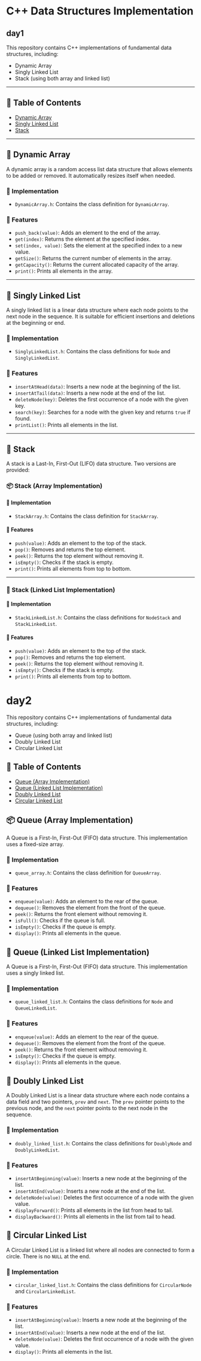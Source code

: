 # C++ Data Structures Implementation

## day1

This repository contains C++ implementations of fundamental data structures, including:
- Dynamic Array
- Singly Linked List
- Stack (using both array and linked list)

---

## 📑 Table of Contents
- [Dynamic Array](#dynamic-array)
- [Singly Linked List](#singly-linked-list)
- [Stack](#stack)

---

## 🧮 Dynamic Array

A dynamic array is a random access list data structure that allows elements to be added or removed. It automatically resizes itself when needed.

### 📂 Implementation
- `DynamicArray.h`: Contains the class definition for `DynamicArray`.

### 🚀 Features
- `push_back(value)`: Adds an element to the end of the array.
- `get(index)`: Returns the element at the specified index.
- `set(index, value)`: Sets the element at the specified index to a new value.
- `getSize()`: Returns the current number of elements in the array.
- `getCapacity()`: Returns the current allocated capacity of the array.
- `print()`: Prints all elements in the array.

---

## 🔗 Singly Linked List

A singly linked list is a linear data structure where each node points to the next node in the sequence. It is suitable for efficient insertions and deletions at the beginning or end.

### 📂 Implementation
- `SinglyLinkedList.h`: Contains the class definitions for `Node` and `SinglyLinkedList`.

### 🚀 Features
- `insertAtHead(data)`: Inserts a new node at the beginning of the list.
- `insertAtTail(data)`: Inserts a new node at the end of the list.
- `deleteNode(key)`: Deletes the first occurrence of a node with the given key.
- `search(key)`: Searches for a node with the given key and returns `true` if found.
- `printList()`: Prints all elements in the list.

---

## 🥞 Stack

A stack is a Last-In, First-Out (LIFO) data structure. Two versions are provided:

### 📦 Stack (Array Implementation)

#### 📂 Implementation
- `StackArray.h`: Contains the class definition for `StackArray`.

#### 🚀 Features
- `push(value)`: Adds an element to the top of the stack.
- `pop()`: Removes and returns the top element.
- `peek()`: Returns the top element without removing it.
- `isEmpty()`: Checks if the stack is empty.
- `print()`: Prints all elements from top to bottom.

---

### 🧱 Stack (Linked List Implementation)

#### 📂 Implementation
- `StackLinkedList.h`: Contains the class definitions for `NodeStack` and `StackLinkedList`.

#### 🚀 Features
- `push(value)`: Adds an element to the top of the stack.
- `pop()`: Removes and returns the top element.
- `peek()`: Returns the top element without removing it.
- `isEmpty()`: Checks if the stack is empty.
- `print()`: Prints all elements from top to bottom.

# day2 


This repository contains C++ implementations of fundamental data structures, including:

- Queue (using both array and linked list)
- Doubly Linked List
- Circular Linked List

## 📑 Table of Contents

- [Queue (Array Implementation)](#queue-array-implementation)
- [Queue (Linked List Implementation)](#queue-linked-list-implementation)
- [Doubly Linked List](#doubly-linked-list)
- [Circular Linked List](#circular-linked-list)

## 📦 Queue (Array Implementation)

A Queue is a First-In, First-Out (FIFO) data structure. This implementation uses a fixed-size array.

### 📂 Implementation

- `queue_array.h`: Contains the class definition for `QueueArray`.

### 🚀 Features

- `enqueue(value)`: Adds an element to the rear of the queue.
- `dequeue()`: Removes the element from the front of the queue.
- `peek()`: Returns the front element without removing it.
- `isFull()`: Checks if the queue is full.
- `isEmpty()`: Checks if the queue is empty.
- `display()`: Prints all elements in the queue.

## 🧱 Queue (Linked List Implementation)

A Queue is a First-In, First-Out (FIFO) data structure. This implementation uses a singly linked list.

### 📂 Implementation

- `queue_linked_list.h`: Contains the class definitions for `Node` and `QueueLinkedList`.

### 🚀 Features

- `enqueue(value)`: Adds an element to the rear of the queue.
- `dequeue()`: Removes the element from the front of the queue.
- `peek()`: Returns the front element without removing it.
- `isEmpty()`: Checks if the queue is empty.
- `display()`: Prints all elements in the queue.

## 🔗 Doubly Linked List

A Doubly Linked List is a linear data structure where each node contains a data field and two pointers, `prev` and `next`. The `prev` pointer points to the previous node, and the `next` pointer points to the next node in the sequence.

### 📂 Implementation

- `doubly_linked_list.h`: Contains the class definitions for `DoublyNode` and `DoublyLinkedList`.

### 🚀 Features

- `insertAtBeginning(value)`: Inserts a new node at the beginning of the list.
- `insertAtEnd(value)`: Inserts a new node at the end of the list.
- `deleteNode(value)`: Deletes the first occurrence of a node with the given value.
- `displayForward()`: Prints all elements in the list from head to tail.
- `displayBackward()`: Prints all elements in the list from tail to head.

## 🔄 Circular Linked List

A Circular Linked List is a linked list where all nodes are connected to form a circle. There is no `NULL` at the end.

### 📂 Implementation

- `circular_linked_list.h`: Contains the class definitions for `CircularNode` and `CircularLinkedList`.

### 🚀 Features

- `insertAtBeginning(value)`: Inserts a new node at the beginning of the list.
- `insertAtEnd(value)`: Inserts a new node at the end of the list.
- `deleteNode(value)`: Deletes the first occurrence of a node with the given value.
- `display()`: Prints all elements in the list.

